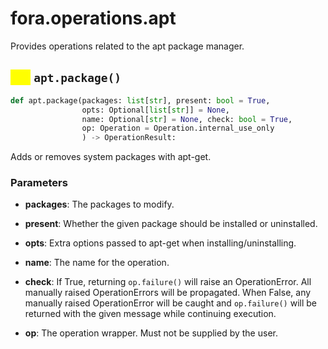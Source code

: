 # fora.operations.apt

Provides operations related to the apt package manager.

## <mark style="color:yellow;">`def`</mark> `apt.package()`

```python
def apt.package(packages: list[str], present: bool = True, 
                opts: Optional[list[str]] = None, 
                name: Optional[str] = None, check: bool = True, 
                op: Operation = Operation.internal_use_only
                ) -> OperationResult:
```

Adds or removes system packages with apt-get.

### Parameters

 -  **packages**: The packages to modify.

 -  **present**: Whether the given package should be installed or uninstalled.

 -  **opts**: Extra options passed to apt-get when installing/uninstalling.

 -  **name**: The name for the operation.

 -  **check**: If True, returning `op.failure()` will raise an OperationError. All manually raised
    OperationErrors will be propagated. When False, any manually raised OperationError will
    be caught and `op.failure()` will be returned with the given message while continuing execution.

 -  **op**: The operation wrapper. Must not be supplied by the user.